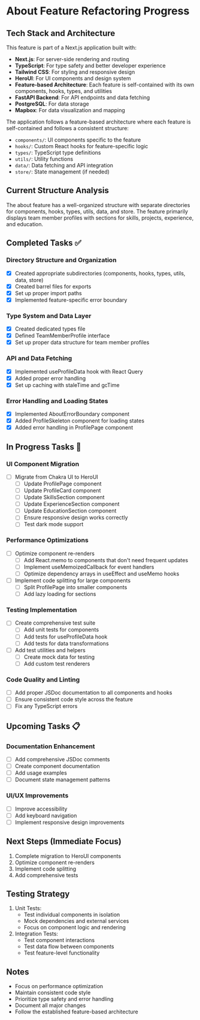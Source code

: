 # About Feature Refactoring Progress

## Tech Stack and Architecture

This feature is part of a Next.js application built with:
- **Next.js**: For server-side rendering and routing
- **TypeScript**: For type safety and better developer experience
- **Tailwind CSS**: For styling and responsive design
- **HeroUI**: For UI components and design system
- **Feature-based Architecture**: Each feature is self-contained with its own components, hooks, types, and utilities
- **FastAPI Backend**: For API endpoints and data fetching
- **PostgreSQL**: For data storage
- **Mapbox**: For data visualization and mapping

The application follows a feature-based architecture where each feature is self-contained and follows a consistent structure:
- `components/`: UI components specific to the feature
- `hooks/`: Custom React hooks for feature-specific logic
- `types/`: TypeScript type definitions
- `utils/`: Utility functions
- `data/`: Data fetching and API integration
- `store/`: State management (if needed)

## Current Structure Analysis

The about feature has a well-organized structure with separate directories for components, hooks, types, utils, data, and store. The feature primarily displays team member profiles with sections for skills, projects, experience, and education.

## Completed Tasks ✅

### Directory Structure and Organization
- [x] Created appropriate subdirectories (components, hooks, types, utils, data, store)
- [x] Created barrel files for exports
- [x] Set up proper import paths
- [x] Implemented feature-specific error boundary

### Type System and Data Layer
- [x] Created dedicated types file
- [x] Defined TeamMemberProfile interface
- [x] Set up proper data structure for team member profiles

### API and Data Fetching
- [x] Implemented useProfileData hook with React Query
- [x] Added proper error handling
- [x] Set up caching with staleTime and gcTime

### Error Handling and Loading States
- [x] Implemented AboutErrorBoundary component
- [x] Added ProfileSkeleton component for loading states
- [x] Added error handling in ProfilePage component

## In Progress Tasks 🚧

### UI Component Migration
- [ ] Migrate from Chakra UI to HeroUI
  - [ ] Update ProfilePage component
  - [ ] Update ProfileCard component
  - [ ] Update SkillsSection component
  - [ ] Update ExperienceSection component
  - [ ] Update EducationSection component
  - [ ] Ensure responsive design works correctly
  - [ ] Test dark mode support

### Performance Optimizations
- [ ] Optimize component re-renders
  - [ ] Add React.memo to components that don't need frequent updates
  - [ ] Implement useMemoizedCallback for event handlers
  - [ ] Optimize dependency arrays in useEffect and useMemo hooks
- [ ] Implement code splitting for large components
  - [ ] Split ProfilePage into smaller components
  - [ ] Add lazy loading for sections

### Testing Implementation
- [ ] Create comprehensive test suite
  - [ ] Add unit tests for components
  - [ ] Add tests for useProfileData hook
  - [ ] Add tests for data transformations
- [ ] Add test utilities and helpers
  - [ ] Create mock data for testing
  - [ ] Add custom test renderers

### Code Quality and Linting
- [ ] Add proper JSDoc documentation to all components and hooks
- [ ] Ensure consistent code style across the feature
- [ ] Fix any TypeScript errors

## Upcoming Tasks 📋

### Documentation Enhancement
- [ ] Add comprehensive JSDoc comments
- [ ] Create component documentation
- [ ] Add usage examples
- [ ] Document state management patterns

### UI/UX Improvements
- [ ] Improve accessibility
- [ ] Add keyboard navigation
- [ ] Implement responsive design improvements

## Next Steps (Immediate Focus)
1. Complete migration to HeroUI components
2. Optimize component re-renders
3. Implement code splitting
4. Add comprehensive tests

## Testing Strategy
1. Unit Tests:
   - Test individual components in isolation
   - Mock dependencies and external services
   - Focus on component logic and rendering
2. Integration Tests:
   - Test component interactions
   - Test data flow between components
   - Test feature-level functionality

## Notes
- Focus on performance optimization
- Maintain consistent code style
- Prioritize type safety and error handling
- Document all major changes
- Follow the established feature-based architecture 
